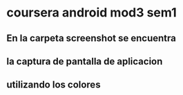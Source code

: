 # coursera android mod3 sem1

## En la carpeta screenshot se encuentra
## la captura de pantalla de aplicacion
## utilizando los colores

